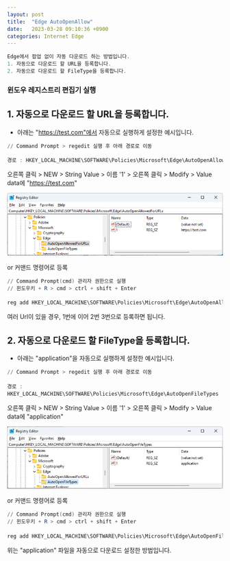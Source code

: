 ```yaml
---
layout: post
title:  "Edge AutoOpenAllow"
date:   2023-03-28 09:10:36 +0900
categories: Internet Edge
---
```

```powershell
Edge에서 팝업 없이 자동 다운로드 하는 방법입니다.
1. 자동으로 다운로드 할 URL을 등록합니다.
2. 자동으로 다운로드 할 FileType을 등록합니다.
```

### 윈도우 레지스트리 편집기 실행

## 1. 자동으로 다운로드 할 URL을 등록합니다.
* 아래는 "https://test.com"에서 자동으로 실행하게 설정한 예시입니다.

```powershell
// Command Prompt > regedit 실행 후 아래 경로로 이동

경로 : HKEY_LOCAL_MACHINE\SOFTWARE\Policies\Microsoft\Edge\AutoOpenAllowedForURLs
```

오른쪽 클릭 > NEW > String Value > 이름 '1' > 오른쪽 클릭 > Modify > Value data에 "https://test.com"

<img src="./_posts/Internet/Edge/2023-03-28-Edge-AutoOpenAllow/img/AutoOpenAllowedForURLs.jpeg">

or 커맨드 명령어로 등록
```powershell
// Command Prompt(cmd) 관리자 권한으로 실행
// 윈도우키 + R > cmd > ctrl + shift + Enter

reg add HKEY_LOCAL_MACHINE\SOFTWARE\Policies\Microsoft\Edge\AutoOpenAllowedForURLs /v 1 /d https://test.com
```

여러 Url이 있을 경우, 1번에 이어 2번 3번으로 등록하면 됩니다.

## 2. 자동으로 다운로드 할 FileType을 등록합니다.
* 아래는 "application"을 자동으로 실행하게 설정한 예시입니다.

```powershell
// Command Prompt > regedit 실행 후 아래 경로로 이동

경로 :
HKEY_LOCAL_MACHINE\SOFTWARE\Policies\Microsoft\Edge\AutoOpenFileTypes
```
오른쪽 클릭 > NEW > String Value > 이름 '1' > 오른쪽 클릭 > Modify > Value data에 "application"

<img src="./_posts/Internet/Edge/2023-03-28-Edge-AutoOpenAllow/img/AutoOpenFileTypes.jpeg">

or 커맨드 명령어로 등록
```powershell
// Command Prompt(cmd) 관리자 권한으로 실행
// 윈도우키 + R > cmd > ctrl + shift + Enter

reg add HKEY_LOCAL_MACHINE\SOFTWARE\Policies\Microsoft\Edge\AutoOpenFileTypes /v 1 /d application
```
위는 "application" 파일을 자동으로 다운로드 설정한 방법입니다.